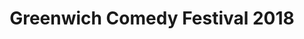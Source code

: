 ---
title: Greenwich Comedy Festival 2018
position: 0
image: "/assets/img/og-image.png"
carousel:
- name: Russell Howard
  image: "/uploads/russell-howard.jpg"
  subheader: The undisputed king of the exasperated petty gripe — Evening Standard
  is-sold-out: 
  line-up: Sunday Late
- name: Adam Buxton's Bug X
  image: "/uploads/adam-buxton.jpg"
  subheader: 
  is-sold-out: 
  line-up: Saturday Early
- name: James Acaster
  image: "/uploads/james-acaster.jpg"
  subheader: One of comedy’s most original voices - Evening Standard
  is-sold-out: 
  line-up: Thursday
- name: Milton Jones
  image: "/uploads/milton-jones.jpg"
  subheader: Pun-derful Jones leaves the audience gagging for more — Metro
  is-sold-out: 
  line-up: Saturday Early
- name: Ed Byrne
  image: "/uploads/ed-byrne.jpg"
  subheader: Comedy’s Holy Grail. Go See - Sunday Times
  is-sold-out: 
  line-up: Saturday Mid
featured:
- name: Aisling Bea
  image: "/uploads/aisling-bea.jpg"
  subheader: 
  is-sold-out: false
  line-up: Friday
- name: Nina Conti
  image: "/uploads/nina-conti.jpg"
  subheader: 
  is-sold-out: false
  line-up: Saturday Mid
- name: Nish Kumar
  image: "/uploads/nish-kumar.jpg"
  subheader: 
  is-sold-out: false
  line-up: Thursday
- name: David O'Doherty
  image: "/uploads/david-o-doherty.jpg"
  subheader: 
  is-sold-out: true
  line-up: Friday
- name: Lolly Adefope
  image: "/uploads/lolly-adefope.jpg"
  subheader: 
  is-sold-out: true
  line-up: Thursday
- name: Tim Key
  image: "/uploads/tim-key.jpg"
  subheader: 
  is-sold-out: true
  line-up: Friday
- name: Reginald D Hunter
  image: "/uploads/reginald-d-hunter.jpg"
  subheader: 
  is-sold-out: 
  line-up: Saturday Late
- name: Henning Wehn
  image: "/uploads/henning-wehn.jpg"
  subheader: 
  is-sold-out: 
  line-up: Sunday Mid
layout: home
---